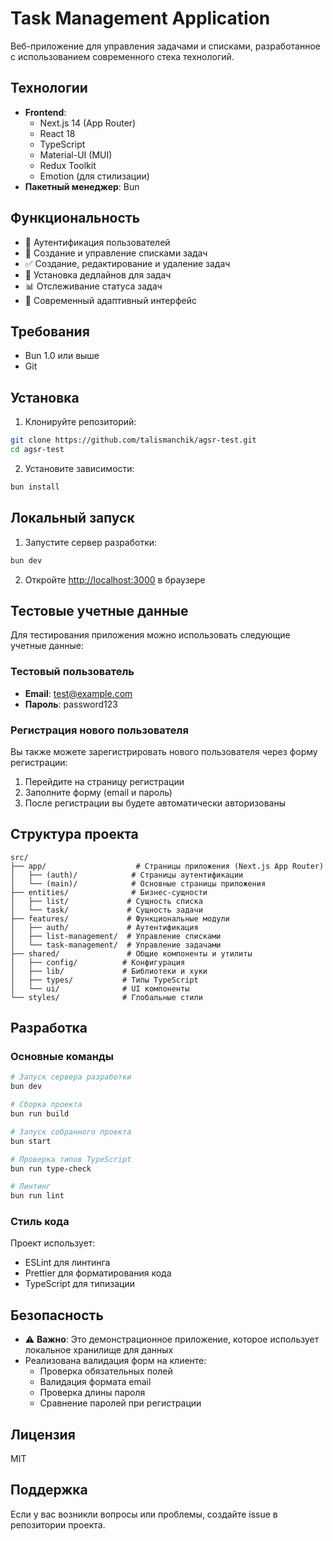 # Task Management Application

Веб-приложение для управления задачами и списками, разработанное с использованием современного стека технологий.

## Технологии

- **Frontend**: 
  - Next.js 14 (App Router)
  - React 18
  - TypeScript
  - Material-UI (MUI)
  - Redux Toolkit
  - Emotion (для стилизации)
- **Пакетный менеджер**: Bun

## Функциональность

- 🔐 Аутентификация пользователей
- 📝 Создание и управление списками задач
- ✅ Создание, редактирование и удаление задач
- 📅 Установка дедлайнов для задач
- 📊 Отслеживание статуса задач
- 🎨 Современный адаптивный интерфейс

## Требования

- Bun 1.0 или выше
- Git

## Установка

1. Клонируйте репозиторий:
```bash
git clone https://github.com/talismanchik/agsr-test.git
cd agsr-test
```

2. Установите зависимости:
```bash
bun install
```

## Локальный запуск

1. Запустите сервер разработки:
```bash
bun dev
```

2. Откройте [http://localhost:3000](http://localhost:3000) в браузере

## Тестовые учетные данные

Для тестирования приложения можно использовать следующие учетные данные:

### Тестовый пользователь
- **Email**: test@example.com
- **Пароль**: password123

### Регистрация нового пользователя
Вы также можете зарегистрировать нового пользователя через форму регистрации:
1. Перейдите на страницу регистрации
2. Заполните форму (email и пароль)
3. После регистрации вы будете автоматически авторизованы

## Структура проекта

```
src/
├── app/                    # Страницы приложения (Next.js App Router)
│   ├── (auth)/            # Страницы аутентификации
│   └── (main)/            # Основные страницы приложения
├── entities/              # Бизнес-сущности
│   ├── list/             # Сущность списка
│   └── task/             # Сущность задачи
├── features/             # Функциональные модули
│   ├── auth/             # Аутентификация
│   ├── list-management/  # Управление списками
│   └── task-management/  # Управление задачами
├── shared/               # Общие компоненты и утилиты
│   ├── config/          # Конфигурация
│   ├── lib/             # Библиотеки и хуки
│   ├── types/           # Типы TypeScript
│   └── ui/              # UI компоненты
└── styles/              # Глобальные стили
```

## Разработка

### Основные команды

```bash
# Запуск сервера разработки
bun dev

# Сборка проекта
bun run build

# Запуск собранного проекта
bun start

# Проверка типов TypeScript
bun run type-check

# Линтинг
bun run lint
```

### Стиль кода

Проект использует:
- ESLint для линтинга
- Prettier для форматирования кода
- TypeScript для типизации

## Безопасность

- ⚠️ **Важно**: Это демонстрационное приложение, которое использует локальное хранилище для данных
- Реализована валидация форм на клиенте:
  - Проверка обязательных полей
  - Валидация формата email
  - Проверка длины пароля
  - Сравнение паролей при регистрации

## Лицензия

MIT

## Поддержка

Если у вас возникли вопросы или проблемы, создайте issue в репозитории проекта.
